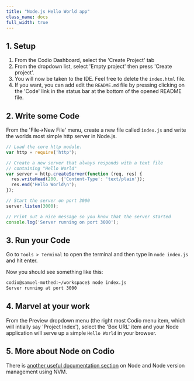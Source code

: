 ```yaml
---
title: "Node.js Hello World app"
class_name: docs
full_width: true
---
```


## 1. Setup
1. From the Codio Dashboard, select the 'Create Project' tab
1. From the dropdown list, select 'Empty project' then press 'Create project'.
1. You will now be taken to the IDE. Feel free to delete the `index.html` file.
1. If you want, you can add edit the `README.md` file by pressing clicking on the 'Code' link in the status bar at the bottom of the opened README file.

## 2. Write some Code
From the 'File->New File' menu, create a new file called `index.js` and write the worlds most simple http server in Node.js.

```javascript
// Load the core http module.
var http = require('http');

// Create a new server that always responds with a text file
// containing "Hello World"
var server = http.createServer(function (req, res) {
  res.writeHead(200, {'Content-Type': 'text/plain'});
  res.end('Hello World\n');
});

// Start the server on port 3000
server.listen(3000);

// Print out a nice message so you know that the server started
console.log('Server running on port 3000');
```

## 3. Run your Code
Go to `Tools > Terminal` to open the terminal and then type in `node index.js` and hit enter. 

Now you should see something like this:

```bash
codio@samuel-mothed:~/workspace$ node index.js
Server running at port 3000
```

## 4. Marvel at your work
From the Preview dropdown menu (the right most Codio menu item, which will intially say 'Project Index'), select the 'Box URL' item and your Node application will serve up a simple `Hello World` in your browser.

## 5. More about Node on Codio
There is [another useful documentation section](/docs/specifics/node) on Node and Node version management using NVM.

